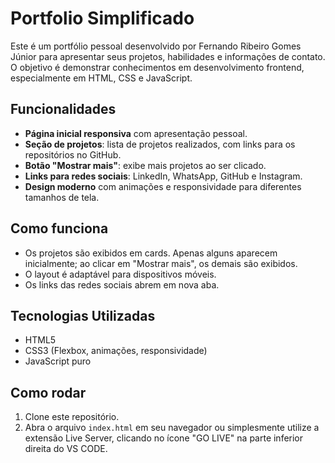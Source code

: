 # Portfolio Simplificado

Este é um portfólio pessoal desenvolvido por Fernando Ribeiro Gomes Júnior para apresentar seus projetos, habilidades e informações de contato. O objetivo é demonstrar conhecimentos em desenvolvimento frontend, especialmente em HTML, CSS e JavaScript.

## Funcionalidades

- **Página inicial responsiva** com apresentação pessoal.
- **Seção de projetos**: lista de projetos realizados, com links para os repositórios no GitHub.
- **Botão "Mostrar mais"**: exibe mais projetos ao ser clicado.
- **Links para redes sociais**: LinkedIn, WhatsApp, GitHub e Instagram.
- **Design moderno** com animações e responsividade para diferentes tamanhos de tela.

## Como funciona

- Os projetos são exibidos em cards. Apenas alguns aparecem inicialmente; ao clicar em "Mostrar mais", os demais são exibidos.
- O layout é adaptável para dispositivos móveis.
- Os links das redes sociais abrem em nova aba.

## Tecnologias Utilizadas

- HTML5
- CSS3 (Flexbox, animações, responsividade)
- JavaScript puro

## Como rodar

1. Clone este repositório.
2. Abra o arquivo `index.html` em seu navegador ou simplesmente utilize a extensão Live Server, clicando no ícone "GO LIVE" na parte inferior direita do VS CODE.

